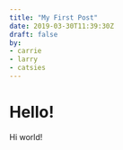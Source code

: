 ```yaml
---
title: "My First Post"
date: 2019-03-30T11:39:30Z
draft: false
by:
- carrie
- larry
- catsies
---
```


# Hello!

Hi world!

